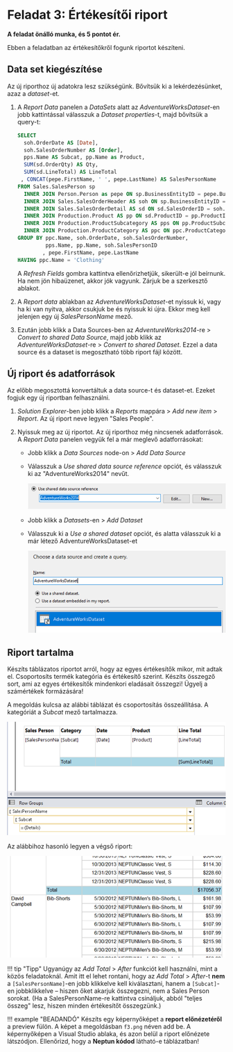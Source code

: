 # Feladat 3: Értékesítői riport

**A feladat önálló munka, és 5 pontot ér.**

Ebben a feladatban az értékesítőkről fogunk riportot készíteni.

## Data set kiegészítése

Az új riporthoz új adatokra lesz szükségünk. Bővítsük ki a lekérdezésünket, azaz a _dataset_-et.

1. A _Report Data_ panelen a _DataSets_ alatt az _AdventureWorksDataset_-en jobb kattintással válasszuk a _Dataset properties_-t, majd bővítsük a query-t:

    ```sql hl_lines="7 9 17"
    SELECT
      soh.OrderDate AS [Date],
      soh.SalesOrderNumber AS [Order],
      pps.Name AS Subcat, pp.Name as Product,
      SUM(sd.OrderQty) AS Qty,
      SUM(sd.LineTotal) AS LineTotal
     , CONCAT(pepe.FirstName, ' ', pepe.LastName) AS SalesPersonName
    FROM Sales.SalesPerson sp
      INNER JOIN Person.Person as pepe ON sp.BusinessEntityID = pepe.BusinessEntityID
      INNER JOIN Sales.SalesOrderHeader AS soh ON sp.BusinessEntityID = soh.SalesPersonID
      INNER JOIN Sales.SalesOrderDetail AS sd ON sd.SalesOrderID = soh.SalesOrderID
      INNER JOIN Production.Product AS pp ON sd.ProductID = pp.ProductID
      INNER JOIN Production.ProductSubcategory AS pps ON pp.ProductSubcategoryID = pps.ProductSubcategoryID
      INNER JOIN Production.ProductCategory AS ppc ON ppc.ProductCategoryID = pps.ProductCategoryID
    GROUP BY ppc.Name, soh.OrderDate, soh.SalesOrderNumber,
             pps.Name, pp.Name, soh.SalesPersonID
            , pepe.FirstName, pepe.LastName
    HAVING ppc.Name = 'Clothing'
    ```

    A _Refresh Fields_ gombra kattintva ellenőrizhetjük, sikerült-e jól beírnunk. Ha nem jön hibaüzenet, akkor jók vagyunk. Zárjuk be a szerkesztő ablakot.

1. A _Report data_ ablakban az _AdventureWorksDataset_-et nyissuk ki, vagy ha ki van nyitva, akkor csukjuk be és nyissuk ki újra. Ekkor meg kell jelenjen egy új _SalesPersonName_ mező.

1. Ezután jobb klikk a Data Sources-ben az _AdventureWorks2014_-re > _Convert to shared Data Source_, majd jobb klikk az _AdventureWorksDataset_-re > _Convert to shared Dataset_. Ezzel a data source és a dataset is megosztható több riport fájl között.

## Új riport és adatforrások

Az előbb megosztottá konvertáltuk a data source-t és dataset-et. Ezeket fogjuk egy új riportban felhasználni.

1. _Solution Explorer_-ben jobb klikk a _Reports_ mappára > _Add new item_ > _Report_. Az új riport neve legyen "Sales People".

1. Nyissuk meg az új riportot. Az új riporthoz még nincsenek adatforrások. A _Report Data_ panelen vegyük fel a már meglevő adatforrásokat:

    - Jobb klikk a _Data Sources_ node-on > _Add Data Source_

    - Válasszuk a _Use shared data source reference_ opciót, és válasszuk ki az "AdventureWorks2014" nevűt.

        ![Megosztott adatforrás](../images/reportingservices/rs-add-datasource-shared.png)

    - Jobb klikk a _Datasets_-en > _Add Dataset_

    - Válasszuk ki a _Use a shared dataset_ opciót, és alatta válasszuk ki a már létező AdventureWorksDataset-et

        ![Megosztott adathalmaz](../images/reportingservices/rs-add-dataset-shared.png)

## Riport tartalma

Készíts táblázatos riportot arról, hogy az egyes értékesítők mikor, mit adtak el. Csoportosíts termék kategória és értékesítő szerint. Készíts összegző sort, ami az egyes értékesítők mindenkori eladásait összegzi! Ügyelj a számértékek formázására!

A megoldás kulcsa az alábbi táblázat és csoportosítás összeállítása. A kategóriát a _Subcat_ mező tartalmazza.

![Javasolt csoportok](../images/reportingservices/rs-sales-person-groups.png)

Az alábbihoz hasonló legyen a végső riport:

![Összegzés kinézete](../images/reportingservices/rs-sales-person-total.png)

!!! tip "Tipp"
    Ugyanúgy az _Add Total_ > _After_ funkciót kell használni, mint a közös feladatoknál. Amit itt el lehet rontani, hogy az _Add Total_ > _After_-t **nem** a `[SalesPersonName]`-en jobb klikkelve kell kiválasztani, hanem a `[Subcat]`-en jobbklikkelve – hiszen őket akarjuk összegezni, nem a Sales Person sorokat. (Ha a SalesPersonName-re kattintva csináljuk, abból "teljes összeg" lesz, hiszen minden értékesítőt összegzünk.)

!!! example "BEADANDÓ"
    Készíts egy képernyőképet a **report előnézetéről** a preview fülön. A képet a megoldásban `f3.png` néven add be. A képernyőképen a Visual Studio ablaka, és azon belül a riport előnézete látszódjon. Ellenőrizd, hogy a **Neptun kódod** látható-e táblázatban!

